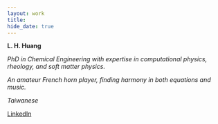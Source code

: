 ```yaml
---
layout: work
title:
hide_date: true
---
```


**L. H. Huang**

*PhD in Chemical Engineering with expertise in computational physics, rheology, and soft matter physics.*

*An amateur French horn player, finding harmony in both equations and music.*

*Taiwanese*

[LinkedIn](https://www.linkedin.com/in/lhhuang93/)

